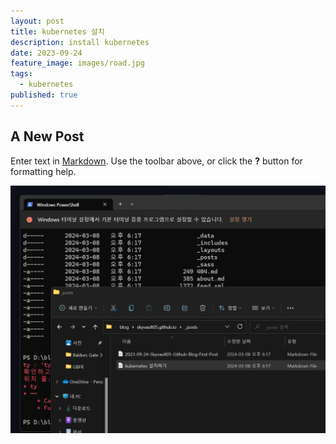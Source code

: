 ```yaml
---
layout: post
title: kubernetes 설치
description: install kubernetes
date: 2023-09-24
feature_image: images/road.jpg
tags:
  - kubernetes
published: true
---
```

## A New Post

Enter text in [Markdown](http://daringfireball.net/projects/markdown/). Use the toolbar above, or click the **?** button for formatting help.



![image-20240308182011583](images\image-20240308182011583.png)
